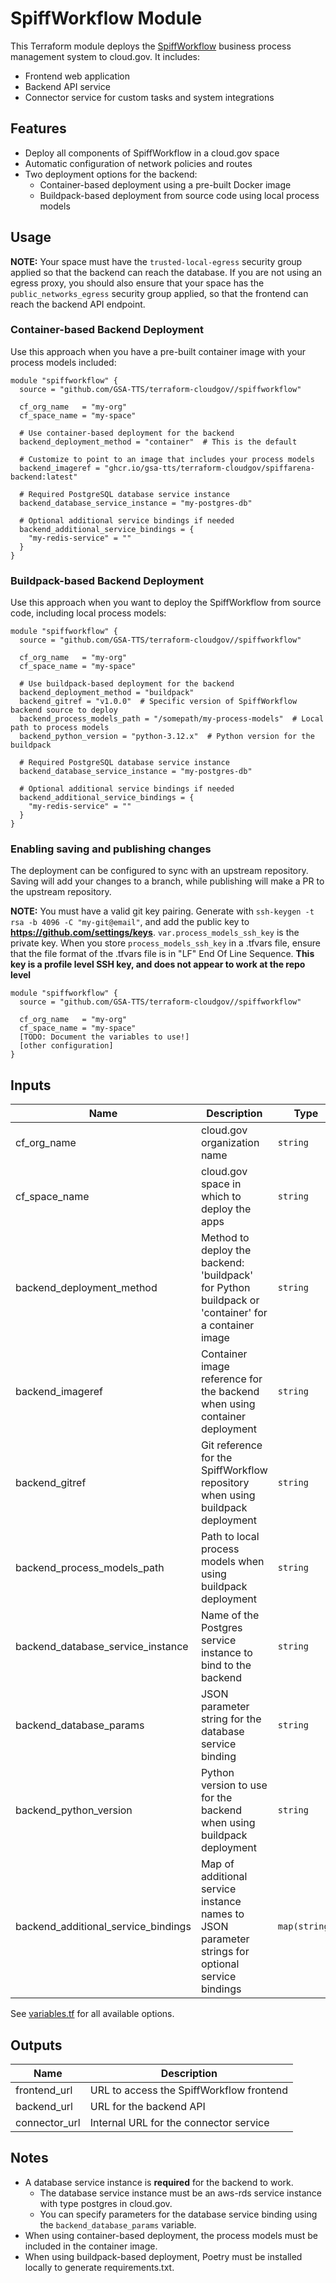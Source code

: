 # SpiffWorkflow Module

This Terraform module deploys the [SpiffWorkflow](https://github.com/sartography/spiff-arena) business process management system to cloud.gov. It includes:

- Frontend web application
- Backend API service
- Connector service for custom tasks and system integrations

## Features

- Deploy all components of SpiffWorkflow in a cloud.gov space
- Automatic configuration of network policies and routes
- Two deployment options for the backend:
  - Container-based deployment using a pre-built Docker image
  - Buildpack-based deployment from source code using local process models

## Usage

**NOTE:**
Your space must have the `trusted-local-egress` security group applied so that the backend can reach the database. If you are not using an egress proxy, you should also ensure that your space has the `public_networks_egress` security group applied, so that the frontend can reach the backend API endpoint.

### Container-based Backend Deployment

Use this approach when you have a pre-built container image with your process models included:

```hcl
module "spiffworkflow" {
  source = "github.com/GSA-TTS/terraform-cloudgov//spiffworkflow"
  
  cf_org_name   = "my-org"
  cf_space_name = "my-space"
  
  # Use container-based deployment for the backend
  backend_deployment_method = "container"  # This is the default

  # Customize to point to an image that includes your process models
  backend_imageref = "ghcr.io/gsa-tts/terraform-cloudgov/spiffarena-backend:latest"
  
  # Required PostgreSQL database service instance
  backend_database_service_instance = "my-postgres-db"
  
  # Optional additional service bindings if needed
  backend_additional_service_bindings = {
    "my-redis-service" = ""
  }
}
```

### Buildpack-based Backend Deployment

Use this approach when you want to deploy the SpiffWorkflow from source code, including local process models:

```hcl
module "spiffworkflow" {
  source = "github.com/GSA-TTS/terraform-cloudgov//spiffworkflow"
  
  cf_org_name   = "my-org"
  cf_space_name = "my-space"
  
  # Use buildpack-based deployment for the backend
  backend_deployment_method = "buildpack"
  backend_gitref = "v1.0.0"  # Specific version of SpiffWorkflow backend source to deploy
  backend_process_models_path = "/somepath/my-process-models"  # Local path to process models
  backend_python_version = "python-3.12.x"  # Python version for the buildpack
  
  # Required PostgreSQL database service instance
  backend_database_service_instance = "my-postgres-db"
  
  # Optional additional service bindings if needed
  backend_additional_service_bindings = {
    "my-redis-service" = ""
  }
}
```

### Enabling saving and publishing changes

The deployment can be configured to sync with an upstream repository. Saving will add your changes to a branch, while publishing will make a PR to the upstream repository.

**NOTE:**
You must have a valid git key pairing. Generate with `ssh-keygen -t rsa -b 4096 -C "my-git@email"`, and add the public key to **https://github.com/settings/keys**. `var.process_models_ssh_key` is the private key. When you store `process_models_ssh_key` in a .tfvars file, ensure that the file format of the .tfvars file is in "LF" End Of Line Sequence. **This key is a profile level SSH key, and does not appear to work at the repo level**

```
module "spiffworkflow" {
  source = "github.com/GSA-TTS/terraform-cloudgov//spiffworkflow"
  
  cf_org_name   = "my-org"
  cf_space_name = "my-space"
  [TODO: Document the variables to use!]
  [other configuration]
}
```

## Inputs

| Name | Description | Type | Default | Required |
|------|-------------|------|---------|:--------:|
| cf_org_name | cloud.gov organization name | `string` | n/a | yes |
| cf_space_name | cloud.gov space in which to deploy the apps | `string` | n/a | yes |
| backend_deployment_method | Method to deploy the backend: 'buildpack' for Python buildpack or 'container' for a container image | `string` | `"container"` | no |
| backend_imageref | Container image reference for the backend when using container deployment | `string` | `"ghcr.io/gsa-tts/terraform-cloudgov/spiffarena-backend:latest"` | no |
| backend_gitref | Git reference for the SpiffWorkflow repository when using buildpack deployment | `string` | `"v1.0.0"` | no |
| backend_process_models_path | Path to local process models when using buildpack deployment | `string` | `"process_models"` | no |
| backend_database_service_instance | Name of the Postgres service instance to bind to the backend | `string` | n/a | yes |
| backend_database_params | JSON parameter string for the database service binding | `string` | `""` | no |
| backend_python_version | Python version to use for the backend when using buildpack deployment | `string` | `"python-3.12.x"` | no |
| backend_additional_service_bindings | Map of additional service instance names to JSON parameter strings for optional service bindings | `map(string)` | `{}` | no |

See [variables.tf](./variables.tf) for all available options.

## Outputs

| Name | Description |
|------|-------------|
| frontend_url | URL to access the SpiffWorkflow frontend |
| backend_url | URL for the backend API |
| connector_url | Internal URL for the connector service |

## Notes

- A database service instance is **required** for the backend to work.
  - The database service instance must be an aws-rds service instance with type postgres in cloud.gov.
  - You can specify parameters for the database service binding using the `backend_database_params` variable.
- When using container-based deployment, the process models must be included in the container image.
- When using buildpack-based deployment, Poetry must be installed locally to generate requirements.txt.
